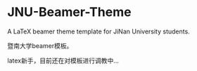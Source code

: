 # JNU-Beamer-Theme
A LaTeX beamer theme template for JiNan University students. 

暨南大学beamer模板。

latex新手，目前还在对模板进行调教中...
